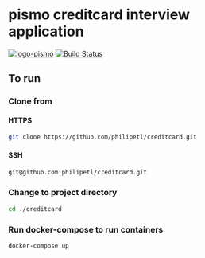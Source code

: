# pismo creditcard interview application 
[![logo-pismo](https://pismo.io/wp-content/uploads/2021/11/pismo-logo.png)](https://pismo.io/pt/)
[![Build Status](https://travis-ci.org/joemccann/dillinger.svg?branch=master)](https://travis-ci.org/joemccann/dillinger)

## To run
### Clone from 
#### HTTPS
```sh
git clone https://github.com/philipetl/creditcard.git
```
#### SSH
```sh
git@github.com:philipetl/creditcard.git
```

### Change to project directory
```sh
cd ./creditcard
```

### Run docker-compose to run containers
```sh
docker-compose up
```
